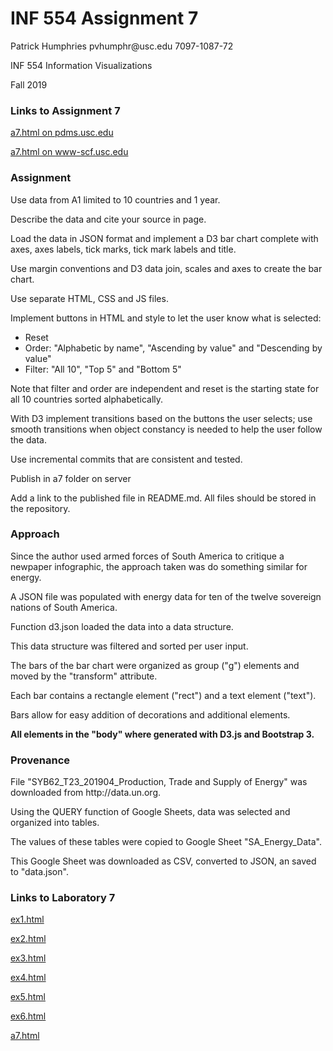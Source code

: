 <h1>INF 554 Assignment 7</h1>
<p>Patrick Humphries    pvhumphr@usc.edu    7097-1087-72</p>
<p>INF 554 Information Visualizations</p>
<p>Fall 2019<p>

<h3>Links to Assignment 7</h3>

<a href="http://pdms.usc.edu/~pvhumphr/a7/a7.html" target="_blank" >a7.html on pdms.usc.edu</a>

<a href="http://www-scf.usc.edu/~pvhumphr/a7/a7.html" target="_blank" >a7.html on www-scf.usc.edu</a>

<h3>Assignment</h3>
<p>Use data from A1 limited to 10 countries and 1 year.</p>
<p>Describe the data and cite your source in page.</p>
<p>Load the data in JSON format and implement a D3 bar chart complete with axes, axes labels, tick marks, tick mark labels and title.</p>
<p>Use margin conventions and D3 data join, scales and axes to create the bar chart.</p>
<p>Use separate HTML, CSS and JS files.</p>
<p>Implement buttons in HTML and style to let the user know what is selected:</p>
<ul>
    <li>Reset</li>
    <li>Order: "Alphabetic by name", "Ascending by value" and "Descending by value"</li>
    <li>Filter: "All 10", "Top 5" and "Bottom 5"</li>
</ul>
<p>Note that filter and order are independent and reset is the starting state for all 10 countries sorted alphabetically.</p>
<p>With D3 implement transitions based on the buttons the user selects; use smooth transitions when object constancy is needed to help the user follow the data.<p>
<p>Use incremental commits that are consistent and tested.</p>
<p>Publish in a7 folder on server<p>
<p>Add a link to the published file in README.md. All files should be stored in the repository.</p>

<h3>Approach</h3>
<p>Since the author used armed forces of South America to critique a newpaper infographic, the approach taken was do something similar for energy.</p>
<p>A JSON file was populated with energy data for ten of the twelve sovereign nations of South America.</p>
<p>Function d3.json loaded the data into a data structure.</p>
<p>This data structure was filtered and sorted per user input.</p>
<p>The bars of the bar chart were organized as group ("g") elements and moved by the "transform" attribute.</p>
<p>Each bar contains a rectangle element ("rect") and a text element ("text").</p>
<p>Bars allow for easy addition of decorations and additional elements.</p>
<p><b>All elements in the "body" where generated with D3.js and Bootstrap 3.</b><p>

<h3>Provenance</h3>
<p>File "SYB62_T23_201904_Production, Trade and Supply of Energy" was downloaded from http://data.un.org.</p>
<p>Using the QUERY function of Google Sheets, data was selected and organized into tables.</p>
<p>The values of these tables were copied to Google Sheet "SA_Energy_Data".</p>
<p>This Google Sheet was downloaded as CSV, converted to JSON, an saved to "data.json".</p>

<h3>Links to Laboratory 7</h3>

<a href="http://pdms.usc.edu/~pvhumphr/a7/ex1.html" target="_blank" >ex1.html</a>

<a href="http://pdms.usc.edu/~pvhumphr/a7/ex2.html" target="_blank" >ex2.html</a>

<a href="http://pdms.usc.edu/~pvhumphr/a7/ex3.html" target="_blank" >ex3.html</a>

<a href="http://pdms.usc.edu/~pvhumphr/a7/ex4.html" target="_blank" >ex4.html</a>

<a href="http://pdms.usc.edu/~pvhumphr/a7/planets_transition_1.html" target="_blank" >ex5.html</a>

<a href="http://pdms.usc.edu/~pvhumphr/a7/ex6.html" target="_blank" >ex6.html</a>

<a href="http://pdms.usc.edu/~pvhumphr/a7/a7.html" target="_blank" >a7.html</a>
